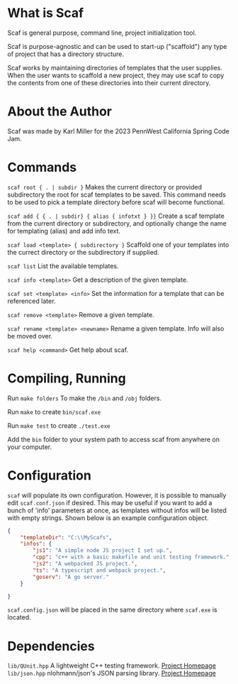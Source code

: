 # What is Scaf

Scaf is general purpose, command line, project initialization tool.

Scaf is purpose-agnostic and can be used to start-up ("scaffold") any type of project that has a directory structure.

Scaf works by maintaining directories of templates that the user supplies. When the user wants to scaffold a new project, they may use scaf to copy the contents from one of these directories into their current directory.

# About the Author

Scaf was made by Karl Miller for the 2023 PennWest California Spring Code Jam. 

# Commands

`scaf root { . | subdir }` Makes the current directory or provided subdirectory the root for scaf templates to be saved. This command needs to be used to pick a template directory before scaf will become functional.

`scaf add { { . | subdir} { alias { infotxt } }}` Create a scaf template from the current directory or subdirectory, and optionally change the name for templating (alias) and add info text. 

`scaf load <template> { subdirectory }` Scaffold one of your templates into the currect directory or the subdirectory if supplied.

`scaf list` List the available templates.

`scaf info <template>` Get a description of the given template.

`scaf set <template> <info>` Set the information for a template that can be referenced later.

`scaf remove <template>` Remove a given template.

`scaf rename <template> <newname>` Rename a given template. Info will also be moved over.


`scaf help <command>` Get help about scaf.

# Compiling, Running

Run `make folders` To make the `/bin` and `/obj` folders.

Run `make` to create `bin/scaf.exe`

Run `make test` to create `./test.exe`

Add the `bin` folder to your system path to access scaf from anywhere on your computer.

# Configuration

`scaf` will populate its own configuration. However, it is possible to manually edit `scaf.conf.json` if desired. This may be useful if you want to add a bunch of 'info' parameters at once, as templates without infos will be listed with empty strings. Shown below is an example configuration object.

```json
{
    "templateDir": "C:\\MyScafs",
    "infos": {
        "js1": "A simple node JS project I set up.",
        "cpp": "c++ with a basic makefile and unit testing framework.",
        "js2": "A webpacked JS project.",
        "ts": "A typescript and webpack project.",
        "goserv": "A go server."
    }

}
```

`scaf.config.json` will be placed in the same directory where `scaf.exe` is located.

# Dependencies

`lib/QUnit.hpp` A lightweight C++ testing framework. [Project Homepage](https://qunit.sourceforge.net/)
`lib/json.hpp` nlohmann/json's JSON parsing library. [Project Homepage](https://github.com/nlohmann/json)

